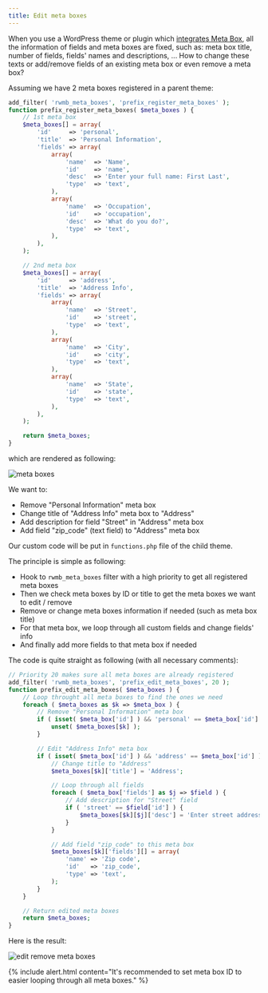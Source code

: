 ```yaml
---
title: Edit meta boxes
---
```


When you use a WordPress theme or plugin which [integrates Meta Box](/integration/), all the information of fields and meta boxes are fixed, such as: meta box title, number of fields, fields' names and descriptions, ... How to change these texts or add/remove fields of an existing meta box or even remove a meta box?

Assuming we have 2 meta boxes registered in a parent theme:

```php
add_filter( 'rwmb_meta_boxes', 'prefix_register_meta_boxes' );
function prefix_register_meta_boxes( $meta_boxes ) {
    // 1st meta box
    $meta_boxes[] = array(
        'id'     => 'personal',
        'title'  => 'Personal Information',
        'fields' => array(
            array(
                'name'  => 'Name',
                'id'    => 'name',
                'desc'  => 'Enter your full name: First Last',
                'type'  => 'text',
            ),
            array(
                'name'  => 'Occupation',
                'id'    => 'occupation',
                'desc'  => 'What do you do?',
                'type'  => 'text',
            ),
        ),
    );

    // 2nd meta box
    $meta_boxes[] = array(
        'id'     => 'address',
        'title'  => 'Address Info',
        'fields' => array(
            array(
                'name'  => 'Street',
                'id'    => 'street',
                'type'  => 'text',
            ),
            array(
                'name'  => 'City',
                'id'    => 'city',
                'type'  => 'text',
            ),
            array(
                'name'  => 'State',
                'id'    => 'state',
                'type'  => 'text',
            ),
        ),
    );

    return $meta_boxes;
}
```

which are rendered as following:

![meta boxes](https://i.imgur.com/VwDhVeD.png)

We want to:

- Remove "Personal Information" meta box
- Change title of "Address Info" meta box to "Address"
- Add description for field "Street" in "Address" meta box
- Add field "zip_code" (text field) to "Address" meta box

Our custom code will be put in `functions.php` file of the child theme.

The principle is simple as following:

- Hook to `rwmb_meta_boxes` filter with a high priority to get all registered meta boxes
- Then we check meta boxes by ID or title to get the meta boxes we want to edit / remove
- Remove or change meta boxes information if needed (such as meta box title)
- For that meta box, we loop through all custom fields and change fields' info
- And finally add more fields to that meta box if needed

The code is quite straight as following (with all necessary comments):

```php
// Priority 20 makes sure all meta boxes are already registered
add_filter( 'rwmb_meta_boxes', 'prefix_edit_meta_boxes', 20 );
function prefix_edit_meta_boxes( $meta_boxes ) {
    // Loop throught all meta boxes to find the ones we need
    foreach ( $meta_boxes as $k => $meta_box ) {
        // Remove "Personal Information" meta box
        if ( isset( $meta_box['id'] ) && 'personal' == $meta_box['id'] ) {
            unset( $meta_boxes[$k] );
        }

        // Edit "Address Info" meta box
        if ( isset( $meta_box['id'] ) && 'address' == $meta_box['id'] ) {
            // Change title to "Address"
            $meta_boxes[$k]['title'] = 'Address';

            // Loop through all fields
            foreach ( $meta_box['fields'] as $j => $field ) {
                // Add description for "Street" field
                if ( 'street' == $field['id'] ) {
                    $meta_boxes[$k][$j]['desc'] = 'Enter street address';
                }
            }

            // Add field "zip_code" to this meta box
            $meta_boxes[$k]['fields'][] = array(
                'name' => 'Zip code',
                'id'   => 'zip_code',
                'type' => 'text',
            );
        }
    }

    // Return edited meta boxes
    return $meta_boxes;
}
```

Here is the result:

![edit remove meta boxes](https://i.imgur.com/CxkIV6L.png)

{% include alert.html content="It's recommended to set meta box ID to easier looping through all meta boxes." %}